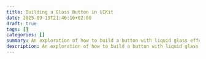 ```yaml
---
title: Building a Glass Button in UIKit
date: 2025-09-19T21:46:16+02:00
draft: true
tags: []
categories: []
summary: An exploration of how to build a button with liquid glass effects in UIKit.
description: An exploration of how to build a button with liquid glass effects in UIKit.
---
```

